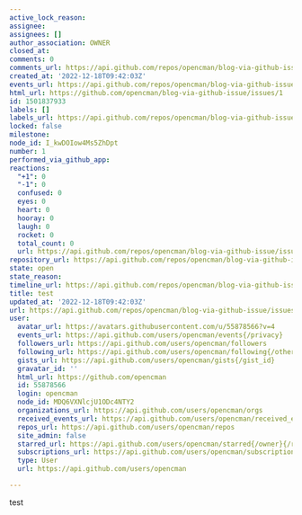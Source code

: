 ```yaml
---
active_lock_reason: 
assignee: 
assignees: []
author_association: OWNER
closed_at: 
comments: 0
comments_url: https://api.github.com/repos/opencman/blog-via-github-issue/issues/1/comments
created_at: '2022-12-18T09:42:03Z'
events_url: https://api.github.com/repos/opencman/blog-via-github-issue/issues/1/events
html_url: https://github.com/opencman/blog-via-github-issue/issues/1
id: 1501837933
labels: []
labels_url: https://api.github.com/repos/opencman/blog-via-github-issue/issues/1/labels{/name}
locked: false
milestone: 
node_id: I_kwDOIow4Ms5ZhDpt
number: 1
performed_via_github_app: 
reactions:
  "+1": 0
  "-1": 0
  confused: 0
  eyes: 0
  heart: 0
  hooray: 0
  laugh: 0
  rocket: 0
  total_count: 0
  url: https://api.github.com/repos/opencman/blog-via-github-issue/issues/1/reactions
repository_url: https://api.github.com/repos/opencman/blog-via-github-issue
state: open
state_reason: 
timeline_url: https://api.github.com/repos/opencman/blog-via-github-issue/issues/1/timeline
title: test
updated_at: '2022-12-18T09:42:03Z'
url: https://api.github.com/repos/opencman/blog-via-github-issue/issues/1
user:
  avatar_url: https://avatars.githubusercontent.com/u/55878566?v=4
  events_url: https://api.github.com/users/opencman/events{/privacy}
  followers_url: https://api.github.com/users/opencman/followers
  following_url: https://api.github.com/users/opencman/following{/other_user}
  gists_url: https://api.github.com/users/opencman/gists{/gist_id}
  gravatar_id: ''
  html_url: https://github.com/opencman
  id: 55878566
  login: opencman
  node_id: MDQ6VXNlcjU1ODc4NTY2
  organizations_url: https://api.github.com/users/opencman/orgs
  received_events_url: https://api.github.com/users/opencman/received_events
  repos_url: https://api.github.com/users/opencman/repos
  site_admin: false
  starred_url: https://api.github.com/users/opencman/starred{/owner}{/repo}
  subscriptions_url: https://api.github.com/users/opencman/subscriptions
  type: User
  url: https://api.github.com/users/opencman

---
```

test